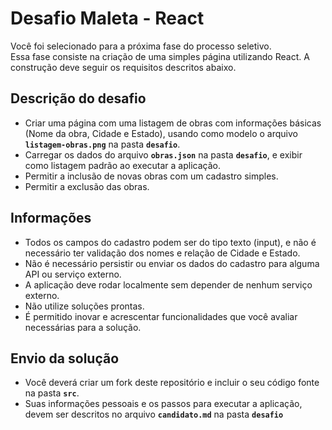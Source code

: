 # Desafio Maleta - React

Você foi selecionado para a próxima fase do processo seletivo.<br />
Essa fase consiste na criação de uma simples página utilizando React. A construção deve seguir os requisitos descritos abaixo.

## Descrição do desafio

- Criar uma página com uma listagem de obras com informações básicas (Nome da obra, Cidade e Estado), usando como modelo o arquivo **`listagem-obras.png`** na pasta **`desafio`**.
- Carregar os dados do arquivo **`obras.json`** na pasta **`desafio`**, e exibir como listagem padrão ao executar a aplicação.
- Permitir a inclusão de novas obras com um cadastro simples.
- Permitir a exclusão das obras.

## Informações

- Todos os campos do cadastro podem ser do tipo texto (input), e não é necessário ter validação dos nomes e relação de Cidade e Estado.
- Não é necessário persistir ou enviar os dados do cadastro para alguma API ou serviço externo.
- A aplicação deve rodar localmente sem depender de nenhum serviço externo.
- Não utilize soluções prontas.
- É permitido inovar e acrescentar funcionalidades que você avaliar necessárias para a solução.

## Envio da solução

- Você deverá criar um fork deste repositório e incluir o seu código fonte na pasta **`src`**.
- Suas informações pessoais e os passos para executar a aplicação, devem ser descritos no arquivo **`candidato.md`** na pasta **`desafio`**
